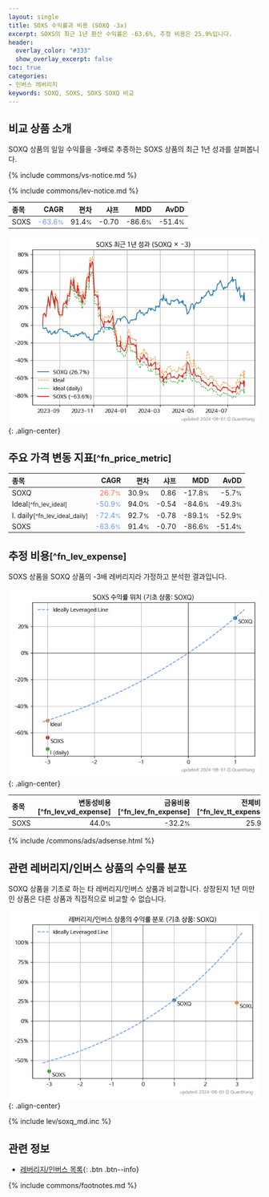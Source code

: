 ```yaml
---
layout: single
title: SOXS 수익률과 비용 (SOXQ -3x)
excerpt: SOXS의 최근 1년 환산 수익률은 -63.6%, 추정 비용은 25.9%입니다.
header:
  overlay_color: "#333"
  show_overlay_excerpt: false
toc: true
categories:
- 인버스 레버리지
keywords: SOXQ, SOXS, SOXS SOXQ 비교
---
```


## 비교 상품 소개


SOXQ 상품의 일일 수익률을 -3배로 추종하는 SOXS 상품의 최근 1년 성과를 살펴봅니다.





{% include commons/vs-notice.md %}

{% include commons/lev-notice.md %}

| **종목** | **CAGR** | **편차** | **샤프** | **MDD** | **AvDD** |
| :------------ | ------: | -----------: | -------: | ------: | -------: |
| SOXS | <span style="color: cornflowerblue">-63.6<small>%</small></span> | 91.4<small>%</small> | -0.70 | -86.6<small>%</small> | -51.4<small>%</small> |

<!-- more -->


![SOXS](/lev/images/soxs.png){: .align-center}


## 주요 가격 변동 지표<small>[^fn_price_metric]</small>


| **종목** | **CAGR** | **편차** | **샤프** | **MDD** | **AvDD** |
| :------------ | ------: | -----------: | -------: | ------: | -------: |
| SOXQ | <span style="color: tomato">26.7<small>%</small></span> | 30.9<small>%</small> | 0.86 | -17.8<small>%</small> | -5.7<small>%</small> |
| Ideal<small>[^fn_lev_ideal]</small> | <span style="color: cornflowerblue">-50.9<small>%</small></span> | 94.0<small>%</small> | -0.54 | -84.6<small>%</small> | -49.3<small>%</small> |
| I. daily<small>[^fn_lev_ideal_daily]</small> | <span style="color: cornflowerblue">-72.4<small>%</small></span> | 92.7<small>%</small> | -0.78 | -89.1<small>%</small> | -52.9<small>%</small> |
| SOXS | <span style="color: cornflowerblue">-63.6<small>%</small></span> | 91.4<small>%</small> | -0.70 | -86.6<small>%</small> | -51.4<small>%</small> |


## 추정 비용<small>[^fn_lev_expense]</small><a id="expense"></a>

SOXS 상품을 SOXQ 상품의 -3배 레버리지라 가정하고 분석한 결과입니다.

![SOXS](/lev/images/soxs_ideal.png){: .align-center}

| **종목** | **변동성비용**[^fn_lev_vd_expense] | **금융비용**[^fn_lev_fn_expense] | **전체비용**[^fn_lev_tt_expense] |
| :------------ | ------: | -----------: | -------: |
| SOXS | 44.0<small>%</small> | -32.2<small>%</small> | 25.9<small>%</small> |

{% include /commons/ads/adsense.html %}



## 관련 레버리지/인버스 상품의 수익률 분포

SOXQ 상품을 기초로 하는 타 레버리지/인버스 상품과 비교합니다. 상장된지 1년 미만인 상품은 다른 상품과 직접적으로 비교할 수 없습니다.

![SOXQ](/lev/images/soxq_ideal.png){: .align-center}

{% include lev/soxq_md.inc %}


## 관련 정보

- [레버리지/인버스 목록](/lev/){: .btn .btn--info}

{% include commons/footnotes.md %}